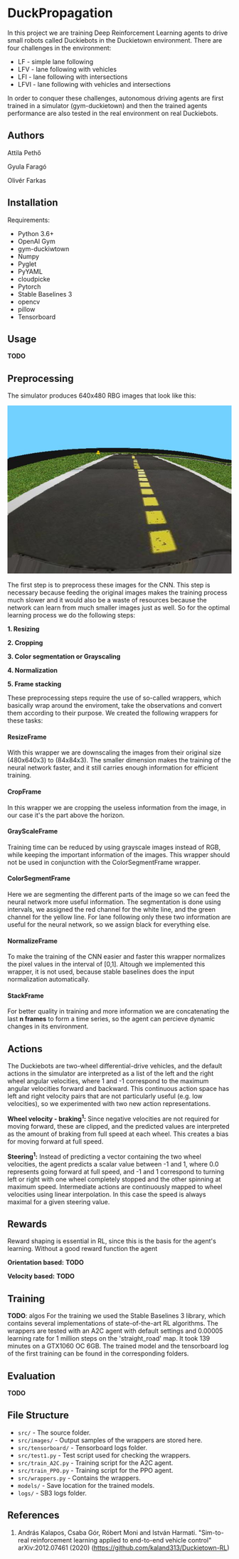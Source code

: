 # DuckPropagation
In this project we are training Deep Reinforcement Learning agents to drive small robots called Duckiebots in the Duckietown environment. There are four challenges in the environment:

- LF - simple lane following
- LFV - lane following with vehicles
- LFI - lane following with intersections
- LFVI - lane following with vehicles and intersections

In order to conquer these challenges, autonomous driving agents are first trained in a simulator (gym-duckietown) and then the trained agents performance are also tested in the real environment on real Duckiebots.


## Authors
Attila Pethő

Gyula Faragó

Olivér Farkas


## Installation
Requirements:
- Python 3.6+
- OpenAI Gym
- gym-duckiwtown
- Numpy
- Pyglet
- PyYAML
- cloudpicke
- Pytorch
- Stable Baselines 3
- opencv
- pillow
- Tensorboard

## Usage
**TODO**


## Preprocessing
The simulator produces 640x480 RBG images that look like this:

<img src="src/images/raw_obs/20211023_191012_1.jpg" width="640px">

The first step is to preprocess these images for the CNN. This step is necessary because feeding the original images makes the training process much slower and it would also be a waste of resources because the network can learn from much smaller images just as well. So for the optimal learning process we do the following steps:

**1. Resizing**

**2. Cropping**

**3. Color segmentation or Grayscaling**

**4. Normalization**

**5. Frame stacking** 

These preprocessing steps require the use of so-called wrappers, which basically wrap around the enviroment, take the observations and convert them according to their purpose. We created the following wrappers for these tasks:

#### ResizeFrame
With this wrapper we are downscaling the images from their original size (480x640x3) to (84x84x3). The smaller dimension makes the training of the neural network faster, and it still carries enough information for efficient training.

#### CropFrame
In this wrapper we are cropping the useless information from the image, in our case it's the part above the horizon.

#### GrayScaleFrame
Training time can be reduced by using grayscale images instead of RGB, while keeping the important information of the images. This wrapper should not be used in conjunction with the ColorSegmentFrame wrapper.

#### ColorSegmentFrame
Here we are segmenting the different parts of the image so we can feed the neural network more useful information. The segmentation is done using intervals, we assigned the red channel for the white line, and the green channel for the yellow line. For lane following only these two information are useful for the neural network, so we assign black for everything else.

#### NormalizeFrame
To make the training of the CNN easier and faster this wrapper normalizes the pixel values in the interval of [0,1]. Altough we implemented this wrapper, it is not used, because stable baselines does the input normalization automatically.

#### StackFrame
For better quality in training and more information we are concatenating the last **n frames** to form a time series, so the agent can percieve dynamic changes in its environment.

## Actions
The Duckiebots are two-wheel differential-drive vehicles, and the default actions in the simulator are interpreted as a list of the left and the right wheel angular velocities, where 1 and -1 correspond to the maximum angular velocities forward and backward. This continuous action space has left and right velocity pairs that are not particularly useful (e.g. low velocities), so we experimented with two new action representations.

**Wheel velocity - braking<sup>1</sup>:** Since negative velocities are not required for moving forward, these are clipped, and the predicted values are interpreted as the amount of braking from full speed at each wheel. This creates a bias for moving forward at full speed.

**Steering<sup>1</sup>:**  Instead of predicting a vector containing the two wheel velocities, the agent predicts a scalar value between -1 and 1, where 0.0 represents going forward at full speed, and -1 and 1 correspond to turning left or right with one wheel completely stopped and the other spinning at maximum speed. Intermediate actions are continuously mapped to wheel velocities using linear interpolation. In this case the speed is always maximal for a given steering value.

## Rewards
Reward shaping is essential in RL, since this is the basis for the agent's learning. Without a good reward function the agent

**Orientation based:** **TODO**

**Velocity based:** **TODO**

## Training
**TODO**: algos
For the training we used the Stable Baselines 3 library, which contains several implementations of state-of-the-art RL algorithms. The wrappers are tested with an A2C agent with default settings and 0.00005 learning rate for 1 million steps on the 'straight_road' map. It took 139 minutes on a GTX1060 OC 6GB. The trained model and the tensorboard log of the first training can be found in the corresponding folders.

## Evaluation
**TODO**

## File Structure

- `src/`             - The source folder.
- `src/images/`      - Output samples of the wrappers are stored here.
- `src/tensorboard/` - Tensorboard logs folder.
- `src/test1.py`     - Test script used for checking the wrappers.
- `src/train_A2C.py` - Training script for the A2C agent.
- `src/train_PPO.py` - Training script for the PPO agent.
- `src/wrappers.py`  - Contains the wrappers.
- `models/`          - Save location for the trained models.
- `logs/`            - SB3 logs folder.

## References
1. András Kalapos, Csaba Gór, Róbert Moni and István Harmati. "Sim-to-real reinforcement learning applied to end-to-end vehicle control" arXiv:2012.07461
(2020) (https://github.com/kaland313/Duckietown-RL)